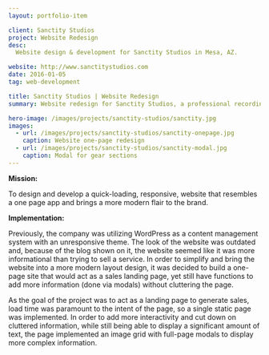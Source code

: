 ```yaml
---
layout: portfolio-item

client: Sanctity Studios
project: Website Redesign
desc:
  Website design & development for Sanctity Studios in Mesa, AZ.

website: http://www.sanctitystudios.com
date: 2016-01-05
tag: web-development

title: Sanctity Studios | Website Redesign
summary: Website redesign for Sanctity Studios, a professional recording studio in Mesa, AZ.  

hero-image: /images/projects/sanctity-studios/sanctity.jpg
images:
  - url: /images/projects/sanctity-studios/sanctity-onepage.jpg
    caption: Website one-page redesign
  - url: /images/projects/sanctity-studios/sanctity-modal.jpg
    caption: Modal for gear sections
---
```


**Mission:**

  To design and develop a quick-loading, responsive, website that resembles a one page app and brings a more modern flair to the brand.

**Implementation:**

  Previously, the company was utilizing WordPress as a content management system with an unresponsive theme. The look of the website was outdated and, because of the blog shown on it, the website seemed like it was more informational than trying to sell a service.  In order to simplify and bring the website into a more modern layout design, it was decided to build a one-page site that would act as a sales landing page, yet still have functions to add more information (done via modals) without cluttering the page.

  As the goal of the project was to act as a landing page to generate sales, load time was paramount to the intent of the page, so a single static page was implemented. In order to add more interactivity and cut down on cluttered information, while still being able to display a significant amount of text, the page implemented an image grid with full-page modals to display more complex information.